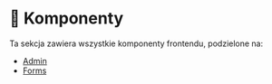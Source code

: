 # 🧩 Komponenty

Ta sekcja zawiera wszystkie komponenty frontendu, podzielone na:

- [Admin](./admin/)
- [Forms](./forms/)